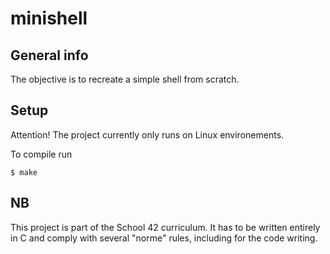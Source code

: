 # minishell

## General info
The objective is to recreate a simple shell from scratch.

## Setup
Attention! The project currently only runs on Linux environements.

To compile run
```
$ make
```

## NB
This project is part of the School 42 curriculum. It has to be written entirely in C and comply with several "norme" rules, including for the code writing.
